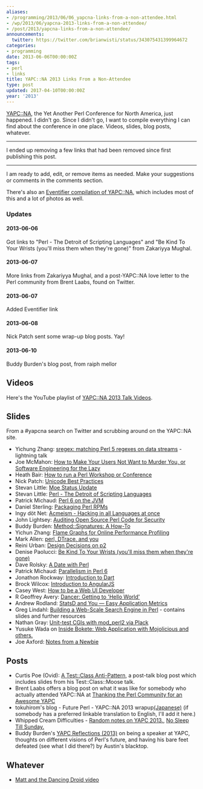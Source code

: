 ```yaml
---
aliases:
- /programming/2013/06/06_yapcna-links-from-a-non-attendee.html
- /wp/2013/06/yapcna-2013-links-from-a-non-attendee/
- /post/2013/yapcna-links-from-a-non-attendee/
announcements:
  twitter: https://twitter.com/brianwisti/status/343075431399964672
categories:
- programming
date: 2013-06-06T00:00:00Z
tags:
- perl
- links
title: YAPC::NA 2013 Links From a Non-Attendee
type: post
updated: 2017-04-10T00:00:00Z
year: '2013'
---
```


[YAPC::NA](http://yapcna.org), the Yet Another Perl Conference for
North America, just happened. I didn't go. Since I didn't go, I want
to compile everything I can find about the conference in one
place. Videos, slides, blog posts, whatever.
<!--more-->

****

I ended up removing a few links that had been removed since first publishing this post.

****

I am ready to add, edit, or remove items as needed. Make your
suggestions or comments in the comments section.

There's also an [Eventifier compilation of YAPC::NA](http://eventifier.co/event/yapc13/), which includes most of this and a lot of photos as well.

### Updates

#### 2013-06-06

Got links to "Perl - The Detroit of Scripting Languages" and "Be Kind
To Your Wrists (you'll miss them when they're gone)" from Zakariyya
Mughal.

#### 2013-06-07

More links from Zakariyya Mughal, and a post-YAPC::NA love letter to
the Perl community from Brent Laabs, found on Twitter.

#### 2013-06-07

Added Eventifier link

#### 2013-06-08

Nick Patch sent some wrap-up blog posts. Yay!

#### 2013-06-10

Buddy Burden's blog post, from raiph mellor

## Videos

Here's the YouTube playlist of [YAPC::NA 2013 Talk Videos](https://www.youtube.com/playlist?list=PLA9_Hq3zhoFy0zej1j4QZtz5awFKXunZX).
	

## Slides

From a #yapcna search on Twitter and scrubbing around on the YAPC::NA site.
        
  * Yichung Zhang: [sregex: matching Perl 5 regexes on data streams](http://agentzh.org/misc/slides/yapc-na-2013-sregex.pdf) - lightning talk
  * Joe McMahon: [ How to Make Your Users Not Want to Murder You, or Software Engineering for the Lazy](http://www.slideshare.net/joe_mcmahon/how-to-make-your-users-not-want-to-murder-you-22396291)
  * Heath Bair: [How to run a Perl Workshop or Conference](https://docs.google.com/presentation/d/1HSnci2xflsStMcktaWKQ_6f5jm3yhl1coUg9tC-8iuQ/edit#slide=id.p)
  * Nick Patch: [Unicode Best Practices](https://speakerdeck.com/patch/unicode-best-practices-in-perl)
  * Stevan Little: [Moe Status Update](https://speakerdeck.com/stevan_little/moe-status-update)
  * Stevan Little: [Perl - The Detroit of Scripting Languages](https://speakerdeck.com/stevan_little/perl-the-detroit-of-scripting-languages)
  * Patrick Michaud: [Perl 6 on the JVM](http://pmichaud.com/2013/pres/yapcna-perljvm/slides/start.html)
  * Daniel Sterling: [Packaging Perl RPMs](https://github.com/eqhmcow/rpm-talk)
  * Ingy döt Net: [Acmeism - Hacking in all Languages at once](https://github.com/ingydotnet/acmeism-yapcna2013-talk)
  * John Lightsey: [Auditing Open Source Perl Code for Security](http://nixnuts.net/YAPCNA-2013-Auditing.pdf)
  * Buddy Burden: [Method::Signatures: A How-To](https://github.com/schwern/method-signatures/blob/master/talks/MShowto.pdf?raw=true)
  * Yichun Zhang: [Flame Graphs for Online Performance Profiling](http://agentzh.org/misc/slides/yapc-na-2013-flame-graphs.pdf)
  * Mark Allen: [perl, DTrace, and you](https://speakerdeck.com/mrallen1/perl-dtrace-and-you)
  * Reini Urban: [Design Decisions on p2](http://perl11.org/p2/p2-yapcna2013.pdf)
  * Denise Paolucci: [Be Kind To Your Wrists (you'll miss them when they're gone)](http://www.slideshare.net/dreamwidth/be-kind-to-your-hands)
  * Dave Rolsky: [A Date with Perl](http://www.houseabsolute.com/presentations/github/a-date-with-perl/)
  * Patrick Michaud: [Parallelism in Perl 6](http://pmichaud.com/2013/pres/yapcna-parall/)
  * Jonathon Rockway: [Introduction to Dart](https://docs.google.com/presentation/d/1hehfYo29jE7K8oXB2v1nncghLKeiINdKmDW-G1Axlxc/edit#slide=id.p)
  * Brock Wilcox: [Introduction to AngularJS](http://thelackthereof.org/docs/talks/2013%20YAPC-NA%20AngularJS/)
  * Casey West: [How to be a Web UI Developer](https://speakerdeck.com/caseywest/how-to-be-a-web-ui-developer)
  * R Geoffrey Avery: [Dancer: Getting to 'Hello World'](http://platypiventures.com/perl/present/to_hello/yapc_madison/001.html)
  * Andrew Rodland: [StatsD and You — Easy Application Metrics](http://cleverdomain.org/yapc-statsd/)
  * Greg Lindahl: [Building a Web-Scale Search Engine in Perl](http://bit.ly/yapcna_blekko_2013) - contains slides and further resources
  * Nathan Gray: [Unit-test CGIs with mod_perl2 via Plack](https://github.com/kolibrie/test-cgi-with-plack)
  * Yusuke Wada on [Inside Bokete: Web Application with Mojolicious and others.](http://www.slideshare.net/yusukebe/inside-bokete-web-application-with-mojolicious-and-others)
  * Joe Axford: [Notes from a Newbie](http://blogs.perl.org/users/j0e/2013/05/notes-from-a-newbie-20-yapcna-2013-austin.html)

## Posts
	
  * Curtis Poe (Ovid): [A Test::Class Anti-Pattern](http://blogs.perl.org/users/ovid/2013/06/a-testclass-anti-pattern.html), a post-talk blog post which includes slides from his Test::Class::Moose talk.
  * Brent Laabs offers a blog post on what it was like for somebody who actually attended YAPC::NA at [Thanking the Perl Community for an Awesome YAPC](http://blog.brentlaabs.com/2013/06/thanking-perl-community-for-awesome-yapc.html)
  * tokuhirom's blog - Future Perl - YAPC::NA 2013 wrapup[(Japanese)](http://blog.64p.org/entry/2013/06/08/124125) (if somebody has a preferred linkable translation to English, I'll add it here.)
  * Whipped Cream Difficulties - [Random notes on YAPC 2013.](http://www.sportsfirings.com/?p=10106), [No Sleep Till Sunday.](http://www.sportsfirings.com/?p=10111)
  * Buddy Burden's [YAPC Reflections (2013)](http://blogs.perl.org/users/buddy_burden/2013/06/yapc-reflections-2013.html) on being a speaker at YAPC, thoughts on different visions of Perl's future, and having his bare feet defeated (see what I did there?) by Austin's blacktop.

## Whatever

  * [Matt and the Dancing Droid video](http://youtu.be/BocdZBqyTqg)

